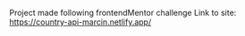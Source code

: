 Project made following frontendMentor challenge
Link to site: https://country-api-marcin.netlify.app/
